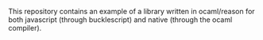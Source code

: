 This repository contains an example of a library written in
ocaml/reason for both javascript (through bucklescript) and native
(through the ocaml compiler).
